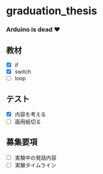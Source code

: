 # graduation_thesis

### Arduino is dead :heart:

## 教材
- [x] if
- [x] switch
- [ ] loop

## テスト
- [x] 内容を考える
- [ ] 画用紙切る

## 募集要項
- [ ] 実験中の発話内容
- [ ] 実験タイムライン
